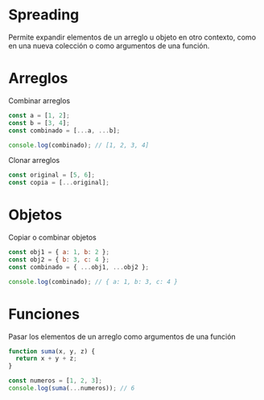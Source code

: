 # Spreading
Permite expandir elementos de un arreglo u objeto en otro contexto, como en una nueva colección o como argumentos de una función.

# Arreglos
Combinar arreglos

```js
const a = [1, 2];
const b = [3, 4];
const combinado = [...a, ...b];

console.log(combinado); // [1, 2, 3, 4]
```

Clonar arreglos

```js
const original = [5, 6];
const copia = [...original];
```

# Objetos
Copiar o combinar objetos

```js
const obj1 = { a: 1, b: 2 };
const obj2 = { b: 3, c: 4 };
const combinado = { ...obj1, ...obj2 };

console.log(combinado); // { a: 1, b: 3, c: 4 }
```

# Funciones
Pasar los elementos de un arreglo como argumentos de una función

```js
function suma(x, y, z) {
  return x + y + z;
}

const numeros = [1, 2, 3];
console.log(suma(...numeros)); // 6
```